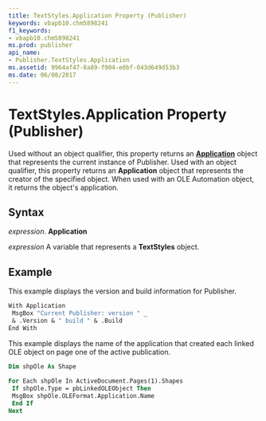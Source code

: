 ```yaml
---
title: TextStyles.Application Property (Publisher)
keywords: vbapb10.chm5898241
f1_keywords:
- vbapb10.chm5898241
ms.prod: publisher
api_name:
- Publisher.TextStyles.Application
ms.assetid: 9964af47-8a89-f904-e0bf-043d649d53b3
ms.date: 06/08/2017
---
```



# TextStyles.Application Property (Publisher)

Used without an object qualifier, this property returns an  **[Application](Publisher.Application.md)** object that represents the current instance of Publisher. Used with an object qualifier, this property returns an  **Application** object that represents the creator of the specified object. When used with an OLE Automation object, it returns the object's application.


## Syntax

 _expression_. **Application**

 _expression_ A variable that represents a  **TextStyles** object.


## Example

This example displays the version and build information for Publisher.


```vb
With Application 
 MsgBox "Current Publisher: version " _ 
 & .Version & " build " & .Build 
End With
```

This example displays the name of the application that created each linked OLE object on page one of the active publication.




```vb
Dim shpOle As Shape 
 
For Each shpOle In ActiveDocument.Pages(1).Shapes 
 If shpOle.Type = pbLinkedOLEObject Then 
 MsgBox shpOle.OLEFormat.Application.Name 
 End If 
Next
```


